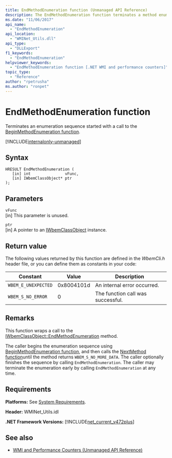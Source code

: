 ```yaml
---
title: EndMethodEnumeration function (Unmanaged API Reference)
description: The EndMethodEnumeration function terminates a method enumeration sequence.
ms.date: "11/06/2017"
api_name: 
  - "EndMethodEnumeration"
api_location: 
  - "WMINet_Utils.dll"
api_type: 
  - "DLLExport"
f1_keywords: 
  - "EndMethodEnumeration"
helpviewer_keywords: 
  - "EndMethodEnumeration function [.NET WMI and performance counters]"
topic_type: 
  - "Reference"
author: "rpetrusha"
ms.author: "ronpet"
---
```

# EndMethodEnumeration function
Terminates an enumeration sequence started with a call to the [BeginMethodEnumeration function](beginmethodenumeration.md).  

[!INCLUDE[internalonly-unmanaged](../../../../includes/internalonly-unmanaged.md)]
    
## Syntax  
  
```  
HRESULT EndMethodEnumeration (
   [in] int               vFunc, 
   [in] IWbemClassObject* ptr 
); 
```  

## Parameters

`vFunc`  
[in] This parameter is unused.

`ptr`  
[in] A pointer to an [IWbemClassObject](/windows/desktop/api/wbemcli/nn-wbemcli-iwbemclassobject) instance.

## Return value

The following values returned by this function are defined in the *WbemCli.h* header file, or you can define them as constants in your code:

|Constant  |Value  |Description  |
|---------|---------|---------|
|`WBEM_E_UNEXPECTED` | 0x8004101d | An internal error occurred. |
|`WBEM_S_NO_ERROR` | 0 | The function call was successful.  |
  
## Remarks

This function wraps a call to the [IWbemClassObject::EndMethodEnumeration](/windows/desktop/api/wbemcli/nf-wbemcli-iwbemclassobject-endmethodenumeration) method.

The caller begins the enumeration sequence using [BeginMethodEnumeration function](beginmethodenumeration.md), and then calls the [NextMethod function](nextmethod.md )until the method  returns `WBEM_S_NO_MORE_DATA`. The caller optionally finishes the sequence by calling `EndMethodEnumeration`. The caller may terminate the enumeration early by calling `EndMethodEnumeration` at any time.

## Requirements  
 **Platforms:** See [System Requirements](../../../../docs/framework/get-started/system-requirements.md).  
  
 **Header:** WMINet_Utils.idl  
  
 **.NET Framework Versions:** [!INCLUDE[net_current_v472plus](../../../../includes/net-current-v472plus.md)]  
  
## See also
- [WMI and Performance Counters (Unmanaged API Reference)](index.md)
